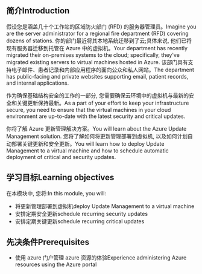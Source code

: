 ## <a name="introduction"></a><span data-ttu-id="d5eef-101">简介</span><span class="sxs-lookup"><span data-stu-id="d5eef-101">Introduction</span></span>

<span data-ttu-id="d5eef-102">假设您是涵盖几十个工作站的区域防火部门 (RFD) 的服务器管理员。</span><span class="sxs-lookup"><span data-stu-id="d5eef-102">Imagine you are the server administrator for a regional fire department (RFD) covering dozens of stations.</span></span> <span data-ttu-id="d5eef-103">你的部门最近将其本地系统迁移到了云;具体来说, 他们已将现有服务器迁移到托管在 Azure 中的虚拟机。</span><span class="sxs-lookup"><span data-stu-id="d5eef-103">Your department has recently migrated their on-premises systems to the cloud; specifically, they've migrated existing servers to virtual machines hosted in Azure.</span></span> <span data-ttu-id="d5eef-104">该部门具有支持电子邮件、患者记录和内部应用程序的面向公众和私人网站。</span><span class="sxs-lookup"><span data-stu-id="d5eef-104">The department has public-facing and private websites supporting email, patient records, and internal applications.</span></span>

<span data-ttu-id="d5eef-105">作为确保基础结构安全的工作的一部分, 您需要确保云环境中的虚拟机与最新的安全和关键更新保持最新。</span><span class="sxs-lookup"><span data-stu-id="d5eef-105">As a part of your effort to keep your infrastructure secure, you need to ensure that the virtual machines in your cloud environment are  up-to-date with the latest security and critical updates.</span></span> 

<span data-ttu-id="d5eef-106">你将了解 Azure 更新管理解决方案。</span><span class="sxs-lookup"><span data-stu-id="d5eef-106">You will learn about the Azure Update Management solution.</span></span> <span data-ttu-id="d5eef-107">您将了解如何将更新管理部署到虚拟机, 以及如何计划自动部署关键更新和安全更新。</span><span class="sxs-lookup"><span data-stu-id="d5eef-107">You will learn how to deploy Update Management to a  virtual machine and how to schedule automatic deployment of critical and security updates.</span></span>

## <a name="learning-objectives"></a><span data-ttu-id="d5eef-108">学习目标</span><span class="sxs-lookup"><span data-stu-id="d5eef-108">Learning objectives</span></span>

<span data-ttu-id="d5eef-109">在本模块中, 您将:</span><span class="sxs-lookup"><span data-stu-id="d5eef-109">In this module, you will:</span></span>

- <span data-ttu-id="d5eef-110">将更新管理部署到虚拟机</span><span class="sxs-lookup"><span data-stu-id="d5eef-110">deploy Update Management to a virtual machine</span></span>
- <span data-ttu-id="d5eef-111">安排定期安全更新</span><span class="sxs-lookup"><span data-stu-id="d5eef-111">schedule recurring security updates</span></span>
- <span data-ttu-id="d5eef-112">安排定期关键更新</span><span class="sxs-lookup"><span data-stu-id="d5eef-112">schedule recurring critical updates</span></span>

## <a name="prerequisites"></a><span data-ttu-id="d5eef-113">先决条件</span><span class="sxs-lookup"><span data-stu-id="d5eef-113">Prerequisites</span></span>

- <span data-ttu-id="d5eef-114">使用 azure 门户管理 azure 资源的体验</span><span class="sxs-lookup"><span data-stu-id="d5eef-114">Experience administering Azure resources using the Azure portal</span></span>
